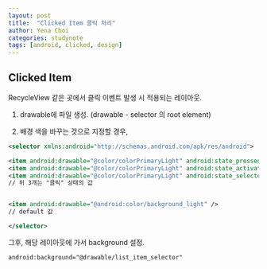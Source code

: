 ```yaml
---
layout: post
title:  "Clicked Item 클릭 처리"
author: Yena Choi
categories: studynote
tags: [android, clicked, design]
---
```


## Clicked Item
RecycleView 같은 곳에서 클릭 이벤트 발생 시 적용되는 레이아웃.   

1. drawable에 파일 생성. (drawable - selector 의 root element)

2. 배경 색을 바꾸는 것으로 지정할 경우,

```xml
<selector xmlns:android="http://schemas.android.com/apk/res/android">

<item android:drawable="@color/colorPrimaryLight" android:state_pressed="true"/>
<item android:drawable="@color/colorPrimaryLight" android:state_activated="true"/>
<item android:drawable="@color/colorPrimaryLight" android:state_selected="true"/>
// 위 3개는 "클릭" 상태의 값


<item android:drawable="@android:color/background_light" />
// default 값

</selector>
```
그후, 해당 레이아웃에 가서 background 설정.

```xml
android:background="@drawable/list_item_selector"
```
